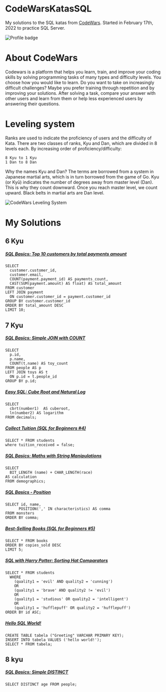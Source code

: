 # CodeWarsKatasSQL
My solutions to the SQL katas from <a href="https://www.codewars.com">CodeWars</a>. 
Started in February 17th, 2022 to practice SQL Server.

<img src="https://www.codewars.com/users/matheusguifer/badges/large" alt="Profile badge" data-canonical-src="https://www.codewars.com/users/matheusguifer/badges/large" style="max-width: 100%;">

# About CodeWars

Codewars is a platform that helps you learn, train, and improve your coding skills by solving programming tasks of many types and difficulty levels. You choose how you would like to learn. Do you want to take on increasingly difficult challenges? Maybe you prefer training through repetition and by improving your solutions. After solving a task, compare your answer with other users and learn from them or help less experienced users by answering their questions.

# Leveling system

Ranks are used to indicate the proficiency of users and the difficulty of Kata. There are two classes of ranks, Kyu and Dan, which are divided in 8 levels each. By increasing order of proficiency/difficulty:

    8 Kyu to 1 Kyu
    1 Dan to 8 Dan

Why the names Kyu and Dan? The terms are borrowed from a system in Japanese martial arts, which is in turn borrowed from the game of Go. Kyu (or Kyū) indicates the number of degrees away from master level (Dan). This is why they count downward. Once you reach master level, we count upward. Black belts in martial arts are Dan level.

<img src="https://camo.githubusercontent.com/5f28e2e61b2abbc1144a892d684a6b87e58f5b10526170cf7496012a3dbe08bb/68747470733a2f2f692e696d6775722e636f6d2f566d3737584d762e706e67" alt="CodeWars Leveling System">

# My Solutions

## 6 Kyu

##### [SQL Basics: Top 10 customers by total payments amount](https://www.codewars.com/kata/580d08b5c049aef8f900007c/train/sql)

```
SELECT 
  customer.customer_id, 
  customer.email, 
  COUNT(payment.payment_id) AS payments_count,
  CAST(SUM(payment.amount) AS float) AS total_amount
FROM customer
LEFT JOIN payment
  ON customer.customer_id = payment.customer_id
GROUP BY customer.customer_id
ORDER BY total_amount DESC
LIMIT 10;
```
## 7 Kyu

##### [SQL Basics: Simple JOIN with COUNT](https://www.codewars.com/kata/580918e24a85b05ad000010c/train/sql)

```
SELECT 
  p.id,
  p.name,
  COUNT(t.name) AS toy_count
FROM people AS p
LEFT JOIN toys AS t
  ON p.id = t.people_id
GROUP BY p.id;
```

##### [Easy SQL: Cube Root and Natural Log](https://www.codewars.com/kata/594a6ad320ac16a54400007f)

```
SELECT 
  cbrt(number1)  AS cuberoot, 
  ln(number2) AS logarithm
FROM decimals;
```
##### [Collect Tuition (SQL for Beginners #4)](https://www.codewars.com/kata/5910b0d378cc2ba91400000b)

```
SELECT * FROM students
where tuition_received = false;
```

##### [SQL Basics: Maths with String Manipulations](https://www.codewars.com/kata/594901ba44645fd7bd00005f)

```
SELECT 
  BIT_LENGTH (name) + CHAR_LENGTH(race) 
AS calculation
FROM demographics;
```

##### [SQL Basics - Position](https://www.codewars.com/kata/59401e0e54a655a298000040)

```
SELECT id, name, 
      POSITION(',' IN characteristics) AS comma
FROM monsters  
ORDER BY comma;
```

##### [Best-Selling Books (SQL for Beginners #5)](https://www.codewars.com/kata/591127cbe8b9fb05bd00004b)

```
SELECT * FROM books
ORDER BY copies_sold DESC
LIMIT 5;
```

##### [SQL with Harry Potter: Sorting Hat Comparators](https://www.codewars.com/kata/5abcf0f930488ff1a6000b66)

```
SELECT * FROM students
  WHERE 
    (quality1 = 'evil' AND quality2 = 'cunning')
    OR
    (quality1 = 'brave' AND quality2 != 'evil')
    OR
    (quality1 = 'studious' OR quality2 = 'intelligent')
    OR
    (quality1 = 'hufflepuff' OR quality2 = 'hufflepuff')
ORDER BY id ASC;
```

##### [Hello SQL World!](https://www.codewars.com/kata/581283eb0a5fb13e06000020)

```
CREATE TABLE tabela ("Greeting" VARCHAR PRIMARY KEY);
INSERT INTO tabela VALUES ('hello world!');
SELECT * FROM tabela;
```

## 8 kyu

##### [SQL Basics: Simple DISTINCT](https://www.codewars.com/kata/58111670e10b53be31000108)

```
SELECT DISTINCT age FROM people;
```



